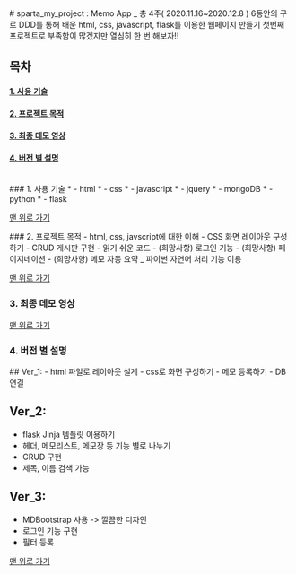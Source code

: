 <a name="top">
# sparta_my_project : Memo App _ 총 4주( 2020.11.16~2020.12.8 )
</a>
6동안의 구로 DDD를 통해 배운 html, css, javascript, flask를 이용한 웹페이지 만들기
첫번째 프로젝트로 부족함이 많겠지만 열심히 한 번 해보자!!

## 목차
#### [1. 사용 기술 ](#stack)
#### [2. 프로젝트 목적](#purpose)
#### [3. 최종 데모 영상](#demo_video)
#### [4. 버전 별 설명](#review)

</br>

<a name="stack">
### 1. 사용 기술
</a>
* - html
* - css
* - javascript
* - jquery
* - mongoDB
* - python
* - flask

[맨 위로 가기](#top)
</br>

<a name="purpose">
### 2. 프로젝트 목적
</a>
- html, css, javscript에 대한 이해
- CSS 화면 레이아웃 구성하기
- CRUD 게시판 구현
- 읽기 쉬운 코드
- (희망사항) 로그인 기능
- (희망사항) 페이지네이션
- (희망사항) 메모 자동 요약 _ 파이썬 자연어 처리 기능 이용     

[맨 위로 가기](#top)
</br>
<a name="demo_video">
### 3. 최종 데모 영상
</a>


[맨 위로 가기](#top)
</br>
<a name="review">
### 4. 버전 별 설명
</a>
## Ver_1:
- html 파일로 레이아웃 설계
- css로 화면 구성하기
- 메모 등록하기
- DB 연결

## Ver_2:
- flask Jinja 템플릿 이용하기
- 헤더, 메모리스트, 메모장 등 기능 별로 나누기
- CRUD 구현
- 제목, 이름 검색 가능

## Ver_3: 
- MDBootstrap 사용 -> 깔끔한 디자인
- 로그인 기능 구현
- 필터 등록

[맨 위로 가기](#top)
</br>
